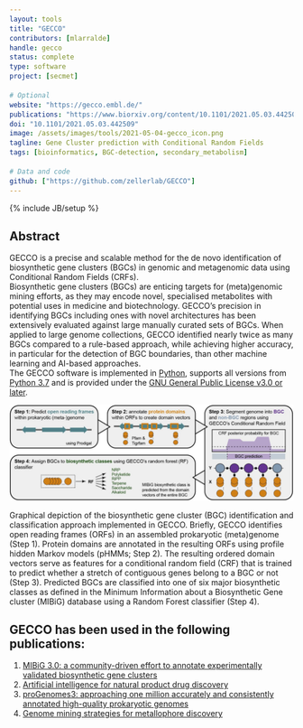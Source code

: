 ```yaml
---
layout: tools
title: "GECCO"
contributors: [mlarralde]
handle: gecco
status: complete
type: software
project: [secmet]

# Optional
website: "https://gecco.embl.de/"
publications: "https://www.biorxiv.org/content/10.1101/2021.05.03.442509v1"
doi: "10.1101/2021.05.03.442509"
image: /assets/images/tools/2021-05-04-gecco_icon.png
tagline: Gene Cluster prediction with Conditional Random Fields
tags: [bioinformatics, BGC-detection, secondary_metabolism]

# Data and code
github: ["https://github.com/zellerlab/GECCO"]
---
```

{% include JB/setup %}


## Abstract
GECCO is a precise and scalable method for the de novo identification  of biosynthetic gene clusters (BGCs) in genomic and metagenomic data using Conditional Random Fields (CRFs).  
Biosynthetic gene clusters (BGCs) are enticing targets for (meta)genomic mining efforts, as they may encode novel, specialised metabolites with potential uses in medicine and biotechnology. GECCO’s precision in identifying BGCs including ones with novel architectures has been extensively evaluated against large manually curated sets of BGCs. When applied to large genome collections, GECCO identified nearly twice as many BGCs compared to a rule-based approach, while achieving higher accuracy, in particular for the detection of BGC boundaries, than other machine learning and AI-based approaches.  
The GECCO software is implemented in [Python](https://www.python.org/), supports all versions from [Python 3.7](https://endoflife.date/python) and is provided under the [GNU General Public License v3.0 or later](https://choosealicense.com/licenses/gpl-3.0/).  

![GECCO flowchart](/assets/images/tools/2021-05-04-gecco-flow.jpg)

Graphical depiction of the biosynthetic gene cluster (BGC) identification and classification approach implemented in GECCO. Briefly, GECCO identifies open reading frames (ORFs) in an assembled prokaryotic (meta)genome (Step 1). Protein domains are annotated in the resulting ORFs using profile hidden Markov models (pHMMs; Step 2). The resulting ordered domain vectors serve as features for a conditional random field (CRF) that is trained to predict whether a stretch of contiguous genes belong to a BGC or not (Step 3). Predicted BGCs are classified into one of six major biosynthetic classes as defined in the Minimum Information about a Biosynthetic Gene cluster (MIBiG) database using a Random Forest classifier (Step 4).
  
## GECCO has been used in the following publications:
1. [MIBiG 3.0: a community-driven effort to annotate experimentally validated biosynthetic gene clusters](https://academic.oup.com/nar/article/51/D1/D603/6833236)
2. [Artificial intelligence for natural product drug discovery](https://www.nature.com/articles/s41573-023-00774-7)
3. [proGenomes3: approaching one million accurately and consistently annotated high-quality prokaryotic genomes](https://academic.oup.com/nar/article/51/D1/D760/6835361)
4. [Genome mining strategies for metallophore discovery](https://doi.org/10.1016/j.copbio.2022.102757)
